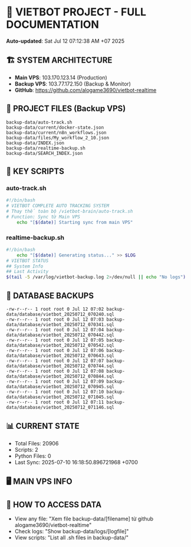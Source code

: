 # 🤖 VIETBOT PROJECT - FULL DOCUMENTATION
**Auto-updated**: Sat Jul 12 07:12:38 AM +07 2025

## 🏗️ SYSTEM ARCHITECTURE
- **Main VPS**: 103.170.123.14 (Production)
- **Backup VPS**: 103.77.172.150 (Backup & Monitor)
- **GitHub**: https://github.com/alogame3690/vietbot-realtime

## 📁 PROJECT FILES (Backup VPS)
```
backup-data/auto-track.sh
backup-data/current/docker-state.json
backup-data/current/n8n_workflows.json
backup-data/files/My_workflow_2_10.json
backup-data/INDEX.json
backup-data/realtime-backup.sh
backup-data/SEARCH_INDEX.json
```

## 🔧 KEY SCRIPTS
### auto-track.sh
```bash
#!/bin/bash
# VIETBOT COMPLETE AUTO TRACKING SYSTEM
# Thay thế toàn bộ /vietbot-brain/auto-track.sh
# Function: Sync từ Main VPS
    echo "[$(date)] Starting sync from main VPS"
```
### realtime-backup.sh
```bash
#!/bin/bash
    echo "[$(date)] Generating status..." >> $LOG
# VIETBOT STATUS
## System Info
## Last Activity
$(tail -5 /var/log/vietbot-backup.log 2>/dev/null || echo "No logs")
```

## 💾 DATABASE BACKUPS
```
-rw-r--r-- 1 root root 0 Jul 12 07:02 backup-data/database/vietbot_20250712_070240.sql
-rw-r--r-- 1 root root 0 Jul 12 07:03 backup-data/database/vietbot_20250712_070341.sql
-rw-r--r-- 1 root root 0 Jul 12 07:04 backup-data/database/vietbot_20250712_070442.sql
-rw-r--r-- 1 root root 0 Jul 12 07:05 backup-data/database/vietbot_20250712_070542.sql
-rw-r--r-- 1 root root 0 Jul 12 07:06 backup-data/database/vietbot_20250712_070643.sql
-rw-r--r-- 1 root root 0 Jul 12 07:07 backup-data/database/vietbot_20250712_070744.sql
-rw-r--r-- 1 root root 0 Jul 12 07:08 backup-data/database/vietbot_20250712_070844.sql
-rw-r--r-- 1 root root 0 Jul 12 07:09 backup-data/database/vietbot_20250712_070945.sql
-rw-r--r-- 1 root root 0 Jul 12 07:10 backup-data/database/vietbot_20250712_071045.sql
-rw-r--r-- 1 root root 0 Jul 12 07:11 backup-data/database/vietbot_20250712_071146.sql
```

## 📊 CURRENT STATE
- Total Files: 20906
- Scripts: 2
- Python Files: 0
- Last Sync: 2025-07-10 16:18:50.896721968 +0700

## 🖥️ MAIN VPS INFO


## 🚨 HOW TO ACCESS DATA
- View any file: "Xem file backup-data/[filename] từ github alogame3690/vietbot-realtime"
- Check logs: "Show backup-data/logs/[logfile]"
- View scripts: "List all .sh files in backup-data/"

